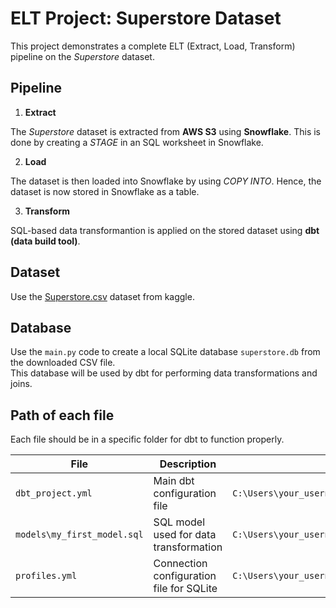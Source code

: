 # ELT Project: Superstore Dataset

This project demonstrates a complete ELT (Extract, Load, Transform) pipeline on the *Superstore* dataset.

## Pipeline

1. **Extract**

The *Superstore* dataset is extracted from **AWS S3** using **Snowflake**. This is done by creating a *STAGE* in an SQL worksheet in Snowflake.

2. **Load**

The dataset is then loaded into Snowflake by using *COPY INTO*. Hence, the dataset is now stored in Snowflake as a table.

3. **Transform**

SQL-based data transformantion is applied on the stored dataset using **dbt (data build tool)**.

## Dataset

Use the [Superstore.csv](https://www.kaggle.com/datasets/vivek468/superstore-dataset-final) dataset from kaggle.

## Database

Use the `main.py` code to create a local SQLite database `superstore.db` from the downloaded CSV file.  
This database will be used by dbt for performing data transformations and joins.

## Path of each file

Each file should be in a specific folder for dbt to function properly.

| File | Description | Path |
|------|--------------|------|
| `dbt_project.yml` | Main dbt configuration file | `C:\Users\your_username\Desktop\dbt_project\` |
| `models\my_first_model.sql` | SQL model used for data transformation | `C:\Users\your_username\Desktop\dbt_project\models\` |
| `profiles.yml` | Connection configuration file for SQLite | `C:\Users\your_username\.dbt\` |
